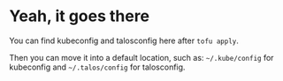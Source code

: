# Yeah, it goes there

You can find kubeconfig and talosconfig here after `tofu apply`.

Then you can move it into a default location, such as:
`~/.kube/config` for kubeconfig and `~/.talos/config` for talosconfig.